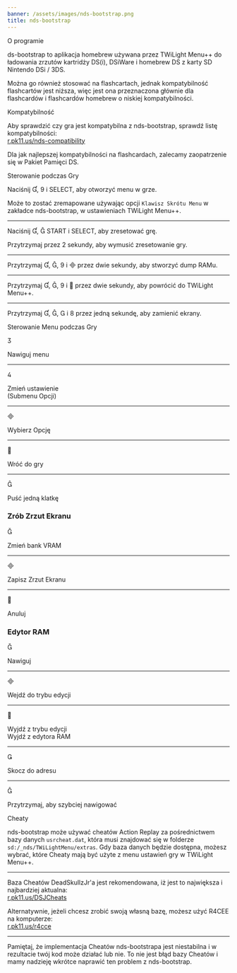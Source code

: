 ```yaml
---
banner: /assets/images/nds-bootstrap.png
title: nds-bootstrap
---
```


<div id="about" class="section-title">O programie</div>
<div class="section-body">
    <p>
        ds-bootstrap to aplikacja homebrew używana przez TWiLight Menu++ do ładowania zrzutów kartridży DS(i), DSiWare i homebrew DS z karty SD Nintendo DSi / 3DS.
    </p>
    <p>
        Można go również stosować na flashcartach, jednak kompatybilność flashcartów jest niższa, więc jest ona przeznaczona głównie dla flashcardów i flashcardów homebrew o niskiej kompatybilności.
    </p>
</div>

<div id="compatibility" class="section-title">Kompatybilność</div>
<div class="section-body">
    <p>
        Aby sprawdzić czy gra jest kompatybilna z nds-bootstrap, sprawdź listę kompatybilności:<br><a href="https://r.pk11.us/nds-compatibility">r.pk11.us/nds-compatibility</a>
    </p>
    <p>
        Dla jak najlepszej kompatybilności na flashcardach, zalecamy zaopatrzenie się w Pakiet Pamięci DS.
    </p>
</div>

<div id="controls" class="section-title">Sterowanie podczas Gry</div>
<div class="section-body">
    <p>
        Naciśnij &#xE004;, &#xE07A; i SELECT, aby otworzyć menu w grze.
    </p>
    <p>
        Może to zostać zremapowane używając opcji <code>Klawisz Skrótu Menu</code> w zakładce nds-bootstrap, w ustawieniach TWiLight Menu++.
    </p>
    <hr>
    <p>
        Naciśnij &#xE004;, &#xE005; START i SELECT, aby zresetować grę.
    </p>
    <p>
        Przytrzymaj przez 2 sekundy, aby wymusić zresetowanie gry.
    </p>
    <hr>
    <p>
        Przytrzymaj &#xE004;, &#xE005;, &#xE07A; i &#xE000; przez dwie sekundy, aby stworzyć dump RAMu.
    </p>
    <hr>
    <p>
        Przytrzymaj &#xE004;, &#xE005;, &#xE07A; i &#xE001; przez dwie sekundy, aby powrócić do TWiLight Menu++.
    </p>
    <hr>
    <p>
        Przytrzymaj &#xE004;, &#xE005;, &#xE002; i &#xE079; przez jedną sekundę, aby zamienić ekrany.
    </p>
</div>

<div id="menu-controls" class="section-title">Sterowanie Menu podczas Gry</div>
<div class="section-body">
    <div class="button-action-group">
        <p class="button-action button">&#xE07D;</p>
        <p class="button-action-text">Nawiguj menu</p>
    </div>
    <hr>
    <div class="button-action-group">
        <p class="button-action button">&#xE07E;</p>
        <p class="button-action-text">Zmień ustawienie<br>(Submenu Opcji)</p>
    </div>
    <hr>
    <div class="button-action-group">
        <p class="button-action button">&#xE000;</p>
        <p class="button-action-text">Wybierz Opcję</p>
    </div>
    <hr>
    <div class="button-action-group">
        <p class="button-action button">&#xE001;</p>
        <p class="button-action-text">Wróć do gry</p>
    </div>
    <hr>
    <div class="button-action-group">
        <p class="button-action button">&#xE005;</p>
        <p class="button-action-text">Puść jedną klatkę</p>
    </div>
    <h3>Zrób Zrzut Ekranu</h3>
    <div class="button-action-group">
        <p class="button-action button">&#xE006;</p>
        <p class="button-action-text">Zmień bank VRAM</p>
    </div>
    <hr>
    <div class="button-action-group">
        <p class="button-action button">&#xE000;</p>
        <p class="button-action-text">Zapisz Zrzut Ekranu</p>
    </div>
    <hr>
    <div class="button-action-group">
        <p class="button-action button">&#xE001;</p>
        <p class="button-action-text">Anuluj</p>
    </div>
    <h3>Edytor RAM</h3>
    <div class="button-action-group">
        <p class="button-action button">&#xE006;</p>
        <p class="button-action-text">Nawiguj</p>
    </div>
    <hr>
    <div class="button-action-group">
        <p class="button-action button">&#xE000;</p>
        <p class="button-action-text">Wejdź do trybu edycji</p>
    </div>
    <hr>
    <div class="button-action-group">
        <p class="button-action button">&#xE001;</p>
        <p class="button-action-text">Wyjdź z trybu edycji<br>Wyjdź z edytora RAM</p>
    </div>
    <hr>
    <div class="button-action-group">
        <p class="button-action button">&#xE003;</p>
        <p class="button-action-text">Skocz do adresu</p>
    </div>
    <hr>
    <div class="button-action-group">
        <p class="button-action button">&#xE005;</p>
        <p class="button-action-text">Przytrzymaj, aby szybciej nawigować</p>
    </div>
</div>

<div id="cheats" class="section-title">Cheaty</div>
<div class="section-body">
    <p>
        nds-bootstrap może używać cheatów Action Replay za pośrednictwem bazy danych <code>usrcheat.dat</code>, która musi znajdować się w folderze <code>sd:/_nds/TWiLightMenu/extras</code>. Gdy baza danych będzie dostępna, możesz wybrać, które Cheaty mają być użyte z menu ustawień gry w TWiLight Menu++.
    </p>
    <hr>
    <p>
        Baza Cheatów DeadSkullzJr'a jest rekomendowana, iż jest to największa i najbardziej aktualna:<br><a href="https://r.pk11.us/DSJCheats">r.pk11.us/DSJCheats</a>
    </p>
    <p>
        Alternatywnie, jeżeli chcesz zrobić swoją własną bazę, możesz użyć R4CEE na komputerze: <br><a href="https://r.pk11.us/r4cce">r.pk11.us/r4cce</a>
    </p>
    <hr>
    <p>
        Pamiętaj, że implementacja Cheatów nds-bootstrapa jest niestabilna i w rezultacie twój kod może działać lub nie. To nie jest błąd bazy Cheatów i mamy nadzieję wkrótce naprawić ten problem z nds-bootstrap.
    </p>
</div>
